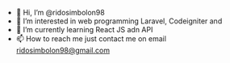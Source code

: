 - 👋 Hi, I’m @ridosimbolon98
- 👀 I’m interested in web programming Laravel, Codeigniter and 
- 🌱 I’m currently learning React JS adn API
- 📫 How to reach me just contact me on email ridosimbolon98@gmail.com

<!---
ridosimbolon98/ridosimbolon98 is a ✨ special ✨ repository because its `README.md` (this file) appears on your GitHub profile.
You can click the Preview link to take a look at your changes.
--->
